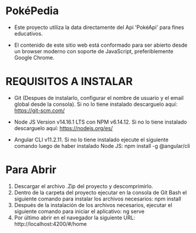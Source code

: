 # PokéPedia
* Este proyecto utiliza la data directamente del Api 'PokéApi' para fines educativos.

* El contenido de este sitio web está conformado para ser abierto desde un browser moderno con soporte de JavaScript, preferiblemente Google Chrome.

# REQUISITOS A INSTALAR
* Git (Despues de instalarlo, configurar el nombre de usuario y el email global desde la consola). Si no lo tiene instalado descarguelo aquí: https://git-scm.com/

* Node JS Version v14.16.1 LTS con NPM v6.14.12. Si no lo tiene instalado descarguelo aquí: https://nodejs.org/es/

* Angular CLI v11.2.11. Si no lo tiene instalado ejecute el siguiente comando luego de haber instalado Node JS: npm install -g @angular/cli

# Para Abrir
1. Descargar el archivo .Zip del proyecto y descomprimirlo.
2. Dentro de la carpeta del proyecto ejecutar en la consola de Git Bash el siguiente comando para instalar los archivos necesarios: npm install
3. Después de la instalación de los archivos necesarios, ejecutar el siguiente comando para iniciar el aplicativo: ng serve
4. Por último abrir en el navegador la siguiente URL:  http://localhost:4200/#/home
